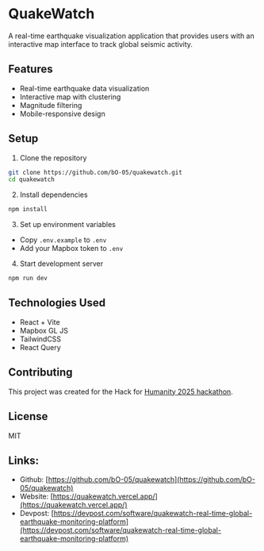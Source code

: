 # QuakeWatch

A real-time earthquake visualization application that provides users with an interactive map interface to track global seismic activity.

## Features

- Real-time earthquake data visualization
- Interactive map with clustering
- Magnitude filtering
- Mobile-responsive design

## Setup

1. Clone the repository
```bash
git clone https://github.com/bO-05/quakewatch.git
cd quakewatch
```

2. Install dependencies
```bash
npm install
```

3. Set up environment variables
- Copy `.env.example` to `.env`
- Add your Mapbox token to `.env`

4. Start development server
```bash
npm run dev
```

## Technologies Used

- React + Vite
- Mapbox GL JS
- TailwindCSS
- React Query

## Contributing

This project was created for the Hack for [Humanity 2025 hackathon](https://hack-for-humanity-25.devpost.com/).

## License

MIT

## Links:
- Github: [https://github.com/bO-05/quakewatch](https://github.com/bO-05/quakewatch)
- Website: [https://quakewatch.vercel.app/](https://quakewatch.vercel.app/)
- Devpost: [https://devpost.com/software/quakewatch-real-time-global-earthquake-monitoring-platform](https://devpost.com/software/quakewatch-real-time-global-earthquake-monitoring-platform)
